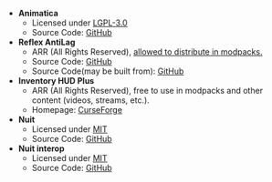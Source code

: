 - **Animatica**
  - Licensed under [LGPL-3.0](https://opensource.org/licenses/LGPL-3.0)
  - Source Code: [GitHub](https://github.com/Riflusso/Animatica)
- **Reflex AntiLag**  
  - ARR (All Rights Reserved), [allowed to distribute in modpacks.](https://github.com/Tythee/Minecraft-Reflex/issues/2)
  - Source Code: [GitHub](https://github.com/Tythee/Minecraft-Reflex)
  - Source Code(may be built from): [GitHub](https://github.com/OrzMiku/Minecraft-Reflex)
- **Inventory HUD Plus**
  - ARR (All Rights Reserved), free to use in modpacks and other content (videos, streams, etc.).
  - Homepage: [CurseForge](https://www.curseforge.com/minecraft/mc-mods/inventory-hud-forge)
- **Nuit**
  - Licensed under [MIT](https://opensource.org/licenses/MIT)
  - Source Code: [GitHub](https://github.com/FlashyReese/nuit)
- **Nuit interop**
  - Licensed under [MIT](https://opensource.org/licenses/MIT)
  - Source Code: [GitHub](https://github.com/FlashyReese/nuit-interop) 